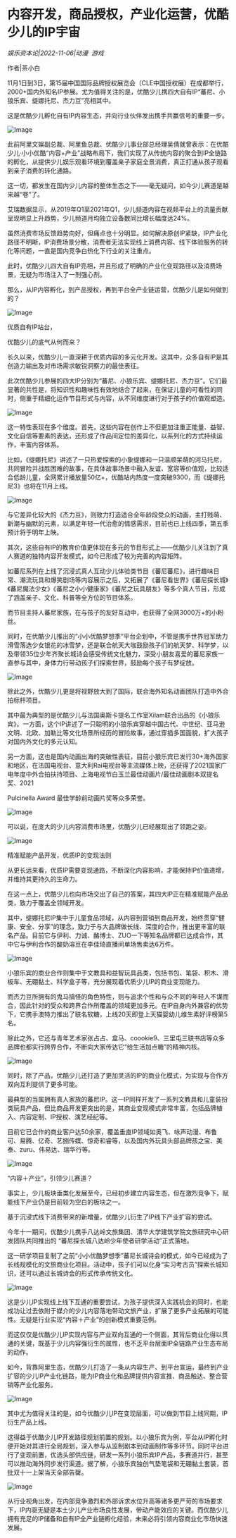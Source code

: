 # 内容开发，商品授权，产业化运营，优酷少儿的IP宇宙

*娱乐资本论|2022-11-06|动漫 
                                                游戏*

作者|茶小白

11月1日到3日，第15届中国国际品牌授权展览会（CLE中国授权展）在成都举行，2000+国内外知名IP参展。尤为值得关注的是，优酷少儿携四大自有IP“蕃尼、小狼乐宾、缇娜托尼、杰力豆”亮相其中。

这是优酷少儿孵化自有IP内容生态，并向行业伙伴发出携手共赢信号的重要一步。

![Image](https://p3-sign.toutiaoimg.com/tos-cn-i-qvj2lq49k0/c128a778b02842dcbef8769a5ee8efc4~noop.image?_iz=58558&from=article.pc_detail&x-expires=1668334996&x-signature=PttR5wyJcb5gq0bz7P8LnUe9EBw%3D)

此前阿里文娱副总裁、阿里鱼总裁、优酷少儿事业部总经理吴倩就曾表示：在优酷少儿·小小优酷“内容+产业”战略布局下，我们实现了从传统内容的聚合到IP全链路的孵化，从提供少儿娱乐观看环境到覆盖亲子家庭全景消费，真正打通从孩子观看到亲子消费的转化通路。

这一切，都发生在国内少儿内容的整体生态之下——毫无疑问，如今少儿赛道是越来越“卷”了。

艾瑞数据显示，从2019年Q1至2021年Q1，少儿频道内容在视频平台上的流量贡献呈现明显上升趋势，少儿频道月均独立设备数同比增长幅度达24%。

虽然消费市场反馈趋势向好，但痛点也十分明显。如何解决原创IP紧缺，IP产业化路径不明晰，IP消费场景分散，消费者无法实现线上消费内容、线下体验服务的转化等问题，一直是国内竞争白热化下行业的关注重点。

此时，优酷少儿四大自有IP亮相，并且形成了明确的产业化变现路径以及消费场景，无疑为市场注入了一剂强心剂。

那么，从IP内容孵化，到产品授权，再到平台全产业链运营，优酷少儿是如何做到的？

![Image](https://p3-sign.toutiaoimg.com/tos-cn-i-qvj2lq49k0/efdd12e94e9f42748a6a4a887b007581~noop.image?_iz=58558&from=article.pc_detail&x-expires=1668334996&x-signature=x6CTbzEFm3uC6PaYTjNeOI94294%3D)

优质自有IP站台，

优酷少儿的底气从何而来？

长久以来，优酷少儿一直深耕于优质内容的多元化开发。这其中，众多自有IP是其创造力输出及对市场需求敏锐洞察力的最佳表征。

此次优酷少儿参展的四大IP分别为“蕃尼、小狼乐宾、缇娜托尼、杰力豆”。它们最显著的共性是，将知识性和趣味性有效地结合了起来，在保证儿童的可看性的同时，侧重于精细化运作节目形式与内容，从不同维度进行对于孩子的价值观塑造。

![Image](https://p3-sign.toutiaoimg.com/tos-cn-i-qvj2lq49k0/8294aade28ac4d09bbaaa058e8edd5f2~noop.image?_iz=58558&from=article.pc_detail&x-expires=1668334996&x-signature=AWlp944Oz0wFuhk8yOkd5HnX9cU%3D)

这一特性表现在多个维度。首先，这些内容在创作上不但更加注重正能量、益智、文化自信等要素的表达，还形成了作品间定位的差异化，以系列化的方式持续运作，丰富内容体系。

比如，《缇娜托尼》讲述了一只热爱探索的小象缇娜和一只温顺呆萌的河马托尼，共同冒险并战胜困难的故事，在具体故事场景中融入友谊、宽容等价值观，比较适合低龄儿童，全网累计播放量50亿+，优酷站内热度一度突破9300，而《缇娜托尼3》也将在11月上线。

![Image](https://p3-sign.toutiaoimg.com/tos-cn-i-qvj2lq49k0/ae509a66229a4cc78edca29ec2dde67f~noop.image?_iz=58558&from=article.pc_detail&x-expires=1668334996&x-signature=YQeENM%2FvUt%2F7TPTCn%2B7l2YrLJMQ%3D)

与它差异化较大的《杰力豆》，则致力打造适合全年龄段受众的动画，主打贱萌、新潮与幽默的元素，以满足年轻一代治愈的情感需求，目前也已上线四季，第五季预计将于明年上映。

其次，这些自有IP的教育价值更体现在多元的节目形式上——优酷少儿关注到了真人赛道的独特内容开发模式，如今已形成了较为完善的内容矩阵。

如蕃尼系列在上线了沉浸式真人互动少儿体验类节目《蕃尼蕃尼》，进行趣味日常、潮流玩具和爆笑剧场等内容展示之后，又拓展了《蕃尼看世界》《蕃尼探长城》《蕃尼魔法少女》《蕃尼之小小健康家》《蕃尼之玩具朋友》等多个真人节目，形成了涵盖亲子、文化、科普等全方位的节目体系。

而节目主持人蕃尼家族，在与孩子的友好互动中，也获得了全网3000万+的小粉丝。

同时，在优酷少儿推出的“小小优酷梦想季”平台企划中，不管是携手世界冠军助力滑雪落选少女银花的冰雪梦，还是联合航天大咖鼓励孩子们的航天梦、科学梦，以及带领35位少年齐聚长城诗会感受传统文化魅力，深受小朋友喜爱的蕃尼家族一直参与其中，身体力行带动孩子们探索世界，鼓励每个孩子有梦绽放。

![Image](https://p3-sign.toutiaoimg.com/tos-cn-i-qvj2lq49k0/2762923330e348aeb370d3d2ac3a785b~noop.image?_iz=58558&from=article.pc_detail&x-expires=1668334996&x-signature=f%2FVQuWb1jMnwxFNblkVzvoSHEgE%3D)

除此之外，优酷少儿更是将视野放大到了国际，联合海外知名动画团队打造中外合拍标杆项目。

其中最为典型的是优酷少儿与法国奥斯卡提名工作室Xilam联合出品的《小狼乐宾》。一方面，这个IP讲述了一只聪明的小狼乐宾穿越中国古代、中世纪、亚马逊文明、北欧、加勒比等文化场景所经历的冒险故事，通过穿插多国面貌，扩大孩子对国内外文化的多元认知。

另一方面，这也是国内动画出海的突破性表征，目前小狼乐宾已发行30+海外国家和地区，在法国电视台、意大利Rai电视台等主流媒体上映，还获得了2021国家广电年度中外合拍扶持项目、上海电视节白玉兰最佳动画片/最佳动画剧本双提名奖、2021

 Pulcinella Award 最佳学龄前动画片奖等众多荣誉。

![Image](https://p9-sign.toutiaoimg.com/tos-cn-i-qvj2lq49k0/8b4f46dfb4e4405e9202752d1b39474d~noop.image?_iz=58558&from=article.pc_detail&x-expires=1668334996&x-signature=A%2F2crSyk%2BF1f443BZ4dp00v%2B%2BSk%3D)

可以说，在庞大的少儿内容消费市场里，优酷少儿已经展现出了领跑之姿。

![Image](https://p3-sign.toutiaoimg.com/tos-cn-i-qvj2lq49k0/d03ac845ed8d40108093610317b80ad5~noop.image?_iz=58558&from=article.pc_detail&x-expires=1668334996&x-signature=zyA1agAqTCpeqo%2FMv%2FnLimU3%2FbM%3D)

精准赋能产品开发，优质IP的变现法则

从更长远来看，优质IP需要变现通路，不断深化内容影响，才能保持IP价值递增，并维持其更持久的生命力。

在这一点上，优酷少儿也向市场交出了自己的答案，其四大IP正在精准赋能产品品类，致力于覆盖全领域开发。

其中，缇娜托尼IP集中于儿童食品领域，从内容到营销到商品开发，始终贯穿“健康、安全、分享”的理念，致力于与大品牌做长线、深度的合作，推出更丰富的联名产品。目前它与伊利、力诚、酪博士、ZUO一下等知名品牌都已达成合作，其中它与伊利合作的酸奶溶豆在李佳琦直播间单场售卖达6万件。

![Image](https://p3-sign.toutiaoimg.com/tos-cn-i-qvj2lq49k0/424b419b9f6941a58c54802036c22147~noop.image?_iz=58558&from=article.pc_detail&x-expires=1668334996&x-signature=gKARVlSeM5ufj5p5Na8cnlDVxXs%3D)

小狼乐宾的商业合作则集中于文教具和益智玩具品类，包括书包、笔袋、积木、滑板车、无硼黏土、科学盒子等，充分展现着优质少儿IP的商业变现能力。

而杰力豆所拥有的鬼马搞怪的角色特性，则与追求个性和与众不同的年轻人不谋而合，因此针对的受众和跨界合作所覆盖的领域更加多元。在IP自身内外兼容的优势下，它携手澳特力推出了联名软糖，上线20天即登上天猫婴幼儿维生素好评榜第5名。

除此之外，它还与青年艺术家张占占、盒马、coookie9、三里屯三联书店等众多品牌也都实行跨界合作，不断向大家传达它“给生活加点糖”的精神内核。

![Image](https://p3-sign.toutiaoimg.com/tos-cn-i-qvj2lq49k0/4dd8a0e48bc448c5bdb9deab017250ed~noop.image?_iz=58558&from=article.pc_detail&x-expires=1668334996&x-signature=xqsV6r5ZVTzXM8%2BubLE1SqO6%2FjM%3D)

同时，除了产品，优酷少儿还打造了更加灵活的IP的商业化模式，为实现与合作方双向互利提供了更多可能。

最典型的当属拥有真人家族的蕃尼IP。这一IP同样开发了一系列文教具和儿童装扮类玩具产品，但比商品开发更突出的是，其商业变现模式非常丰富，包括品牌植入、内容定制、IP授权、演艺经纪等。

目前它已合作的商业客户达50余家，覆盖垂直IP领域如奥飞、咏声动漫、布鲁可、易腾、亿奇、艺捌传媒、惊奇和睿等，以及国内外玩具头部品牌孩之宝、美泰、zuru、伟易达、瑞华行等。

![Image](https://p3-sign.toutiaoimg.com/tos-cn-i-qvj2lq49k0/44be61b4e9d74beaad9c2f1e89f55e45~noop.image?_iz=58558&from=article.pc_detail&x-expires=1668334996&x-signature=zJ5tU8I8mOWrD5YfCA%2B6yAMCxXY%3D)

“内容＋产业”，引领少儿赛道？

事实上，少儿板块垂类化发展至今，已经初步建立内容生态，但在激烈竞争下，赋能线下产业仍是目前较为空白的板块之一。

基于沉浸式线下消费带来的新增量，优酷少儿衍生了IP线下产业扩容的尝试。

今年十一期间，优酷少儿携手八达岭文旅集团、清华大学建筑学院文旅研究中心研发团队共同推出的 “蕃尼探长城八达岭少年使者研学活动”正式落地。

这一研学项目复制了之前“小小优酷梦想季”蕃尼长城诗会的模式，如今已经成为了长线规模化的文旅商业化项目。活动中，孩子们可以化身“实习考古员”探索长城知识，还可以通过长城诗会的形式传承传统文化。

![Image](https://p3-sign.toutiaoimg.com/tos-cn-i-qvj2lq49k0/446037186d4f401cbb7a8fedd4924924~noop.image?_iz=58558&from=article.pc_detail&x-expires=1668334996&x-signature=QRWxa0lCsI2TbOf68mJhUHkLo64%3D)

这是少儿IP实现线上线下互通的重要尝试，为孩子提供深入实践机会的同时，也能成功让过去依附于媒介的少儿内容落地带动文旅产业，扩展了更多产业拓展的可能性。无疑是行业实现“内容＋产业”的创新模式重要范例。

而这仅仅是优酷少儿IP实现内容与产业双向互通的一个侧面，其背后商业化得以贯通的关键，既基于少儿内容强衍生的属性，也不乏平台层面IP全链路产业生态布局的动作。

如今，背靠阿里生态，优酷少儿打造了一条从内容生产、到平台宣运，最终到产业扩容的少儿IP产业化链路，能为IP商业化和品牌提供内容宣推、商品触达、整合营销等产业化服务。

![Image](https://p3-sign.toutiaoimg.com/tos-cn-i-qvj2lq49k0/b0fdf5a153454d3e8f70371db28ed62f~noop.image?_iz=58558&from=article.pc_detail&x-expires=1668334996&x-signature=GvaUHf6fXucSmaAdMYzhoFzVRKY%3D)

其中尤为值得关注的是，如今优酷少儿IP在变现层面，可以做到节目上线同期，IP衍生产品上线。

这得益于优酷少儿IP开发路径规划前置的规划。以小狼乐宾为例，平台从IP孵化时便开始对其进行全局规划，深入参与从监制剧本到动画制作等多环节。同时平台进行了变现前置，优选头部供应链，研发一系列小狼乐宾IP产品，多赛道并行，甚至可以推动海外同步发行渠道。据了解，小狼乐宾独创气垫笔袋和无硼黏土套装，首批双十一上架当天全部告罄。

![Image](https://p3-sign.toutiaoimg.com/tos-cn-i-qvj2lq49k0/28e865d849564061b24e684f96d7196e~noop.image?_iz=58558&from=article.pc_detail&x-expires=1668334996&x-signature=HkLbX6U6BoxoGc720j7enmwaZQo%3D)

从行业视角出发，在内部竞争激烈和外部诉求水位升高等诸多更严苛的市场要求下，IP内驱无疑是本土少儿产业市场良性发展，带动产能效应的关键。而优酷少儿拥有充足的IP储备和自有IP全产业链孵化经验，未来必将引领内容商业化市场快速发展。

